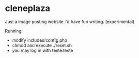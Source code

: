 # cleneplaza

Just a image posting website I'd have fun writing. (experimental)

Running:

- modify includes/config.php
- chmod and execute ./reset.sh
- you may log in with teste:teste
